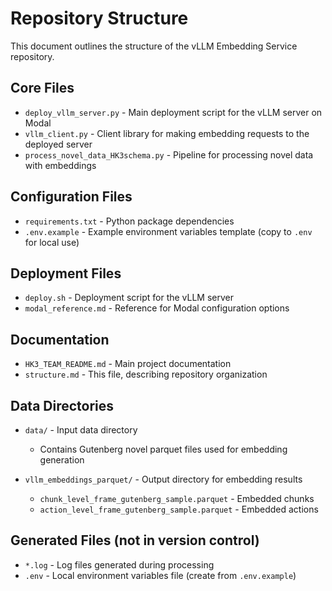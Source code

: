 # Repository Structure

This document outlines the structure of the vLLM Embedding Service repository.

## Core Files

- `deploy_vllm_server.py` - Main deployment script for the vLLM server on Modal
- `vllm_client.py` - Client library for making embedding requests to the deployed server
- `process_novel_data_HK3schema.py` - Pipeline for processing novel data with embeddings

## Configuration Files

- `requirements.txt` - Python package dependencies
- `.env.example` - Example environment variables template (copy to `.env` for local use)

## Deployment Files

- `deploy.sh` - Deployment script for the vLLM server
- `modal_reference.md` - Reference for Modal configuration options

## Documentation

- `HK3_TEAM_README.md` - Main project documentation
- `structure.md` - This file, describing repository organization

## Data Directories

- `data/` - Input data directory
  - Contains Gutenberg novel parquet files used for embedding generation
  
- `vllm_embeddings_parquet/` - Output directory for embedding results
  - `chunk_level_frame_gutenberg_sample.parquet` - Embedded chunks
  - `action_level_frame_gutenberg_sample.parquet` - Embedded actions

## Generated Files (not in version control)

- `*.log` - Log files generated during processing
- `.env` - Local environment variables file (create from `.env.example`) 
